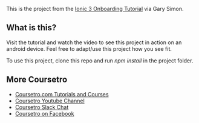 This is the project from the [Ionic 3 Onboarding Tutorial](https://coursetro.com/posts/code/76/Create-an-Animated-App-Onboarding-Process-with-Ionic-3) via Gary Simon.

## What is this?

Visit the tutorial and watch the video to see this project in action on an android device. Feel free to adapt/use this project how you see fit.

To use this project, clone this repo and run *npm install* in the project folder.

## More Coursetro

* [Coursetro.com Tutorials and Courses](https://coursetro.com)
* [Coursetro Youtube Channel](http://youtube.com/user/designcourse)
* [Coursetro Slack Chat](https://coursetro.com/chat)
* [Coursetro on Facebook](https://www.facebook.com/coursetro)
